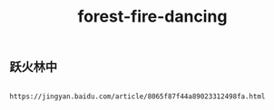 ﻿---
layout: default
title: forest-fire-dancing
---
## 跃火林中
```

https://jingyan.baidu.com/article/8065f87f44a89023312498fa.html

```
